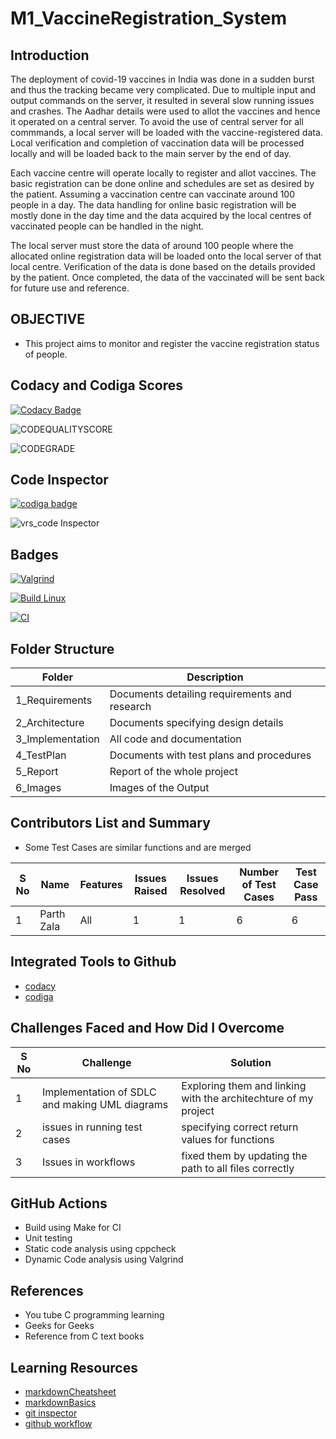 # M1_VaccineRegistration_System

## Introduction

The deployment of covid-19 vaccines in India was done in a sudden burst and thus the tracking became very complicated. Due to multiple input and output commands on the server, it resulted in several slow running issues and crashes. The Aadhar details were used to allot the vaccines and hence it operated on a central server. To avoid the use of central server for all commmands, a local server will be loaded with the vaccine-registered data. Local verification and completion of vaccination data will be processed locally and will be loaded back to the main server by the end of day.

Each vaccine centre will operate locally to register and allot vaccines. The basic registration can be done online and schedules are set as desired by the patient. Assuming a vaccination centre can vaccinate around 100 people in a day. The data handling for online basic registration will be mostly done in the day time and the data acquired by the local centres of vaccinated people can be handled in the night.

The local server must store the data of around 100 people where the allocated online registration data will be loaded onto the local server of that local centre. Verification of the data is done based on the details provided by the patient. Once completed, the data of the vaccinated will be sent back for future use and reference.

## OBJECTIVE 

- This project aims to monitor and register the vaccine registration status of people.

## Codacy and Codiga Scores

[![Codacy Badge](https://app.codacy.com/project/badge/Grade/7603e730c6b34961935590ebb8c71867)](https://www.codacy.com/gh/theparthzala/M1_VaccineRegistration_System/dashboard?utm_source=github.com&amp;utm_medium=referral&amp;utm_content=theparthzala/M1_VaccineRegistration_System&amp;utm_campaign=Badge_Grade)

![CODEQUALITYSCORE](https://api.codiga.io/project/32259/score/svg)

![CODEGRADE](https://api.codiga.io/project/32259/status/svg)

## Code Inspector

<a href="https://app.codiga.io/public/user/github/theparthzala">
   <img src="https://api.codiga.io/public/badge/user/github/theparthzala?style=light" alt="codiga badge" />
</a>

![vrs_code Inspector](https://user-images.githubusercontent.com/101014587/160985485-1415dbf5-f24b-42c6-8070-ee557b633dbb.png)

## Badges

[![Valgrind](https://github.com/theparthzala/M1_VaccineRegistration_System/actions/workflows/Valgrind.yml/badge.svg)](https://github.com/theparthzala/M1_VaccineRegistration_System/actions/workflows/Valgrind.yml)

[![Build Linux](https://github.com/theparthzala/M1_VaccineRegistration_System/actions/workflows/Linux.yml/badge.svg)](https://github.com/theparthzala/M1_VaccineRegistration_System/actions/workflows/Linux.yml)

[![CI](https://github.com/theparthzala/M1_VaccineRegistration_System/actions/workflows/C-cpp.yml/badge.svg)](https://github.com/theparthzala/M1_VaccineRegistration_System/actions/workflows/C-cpp.yml)

## Folder Structure

| Folder | Description |
| ------ | ----------- |
| 1_Requirements | Documents detailing requirements and research |
| 2_Architecture |	Documents specifying design details |
| 3_Implementation	| All code and documentation |
| 4_TestPlan |	Documents with test plans and procedures |
| 5_Report |	Report of the whole project |
| 6_Images | Images of the Output |

## Contributors List and Summary 

* Some Test Cases are similar functions and are merged

| S No | Name | Features | Issues Raised | Issues Resolved | Number of Test Cases | Test Case Pass |
| ---- | ---- | -------- | ------------- | --------------- | -------------------- | -------------- |
| 1 | Parth Zala | All | 1 | 1 | 6 | 6 | 

## Integrated Tools to Github

- [codacy](https://app.codacy.com/organizations)
- [codiga](https://app.codiga.io)

## Challenges Faced and How Did I Overcome

| S No |	Challenge | Solution |
| ------ | ----------- | --------- |
| 1 | Implementation of SDLC and making UML diagrams |	Exploring them and linking with the architechture of my project |
| 2 |	issues in running test cases | specifying correct return values for functions |
| 3 |	Issues in workflows |	fixed them by updating the path to all files correctly |

## GitHub Actions

- Build using Make for CI
- Unit testing 
- Static code analysis using cppcheck
- Dynamic Code analysis using Valgrind

## References

* You tube C programming learning 
* Geeks for Geeks 
* Reference from C text books

## Learning Resources

- [markdownCheatsheet](https://github.com/adam-p/markdown-here/wiki/Markdown-Cheatsheet)
- [markdownBasics](https://docs.github.com/en/get-started/writing-on-github/getting-started-with-writing-and-formatting-on-github/basic-writing-and-formatting-syntax)
- [git inspector](https://github.com/ejwa/gitinspector)
- [github workflow](https://docs.github.com/en/actions/learn-github-action)
